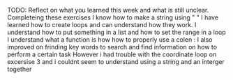 TODO: Reflect on what you learned this week and what is still unclear.
Completeing these exercises I know how to make a string using " " 
I have learned how to create loops and can understand how they work.
I understand how to put something in a list and how to set the range in a loop
I understand what a function is how how to properly use a colen :
I also improved on frinding key words to search and find information on how to perform a certain task
However i had trouble with the coordinate loop on excersise 3 and i couldnt seem to understand using a string and an interger together

